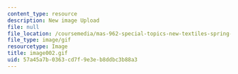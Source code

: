 ```yaml
---
content_type: resource
description: New image Upload
file: null
file_location: /coursemedia/mas-962-special-topics-new-textiles-spring-2010/57a45a7b0363cd7f9e3eb8ddbc3b88a3_image002.gif
file_type: image/gif
resourcetype: Image
title: image002.gif
uid: 57a45a7b-0363-cd7f-9e3e-b8ddbc3b88a3
---
```

